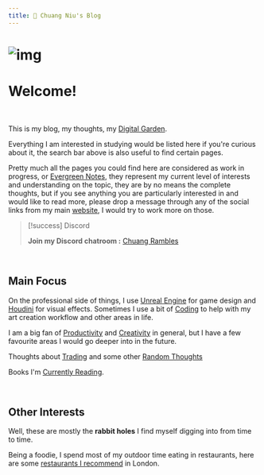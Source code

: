 ```yaml
---
title: 🌱 Chuang Niu's Blog
---
```


# ![img](https://i.imgur.com/OOca9GG.jpg)

# Welcome!

<br>

This is my blog, my thoughts, my [Digital Garden](notes/Digital%20Garden.md).

Everything I am interested in studying would be listed here if you're curious about it, the search bar above is also useful to find certain pages.

Pretty much all the pages you could find here are considered as work in progress, or [Evergreen Notes](notes/Evergreen%20Notes.md), they represent my current level of interests and understanding on the topic, they are by no means the complete thoughts, but if you see anything you are particularly interested in and would like to read more, please drop a message through any of the social links from my main [website](https://cniu.art), I would try to work more on those.

> [!success] Discord
>  
>  **Join my Discord chatroom :**   [Chuang Rambles](https://discord.gg/DFXMeMZCUA)

<br>

## Main Focus


On the professional side of things, I use [Unreal Engine](notes/Unreal%20Engine.md) for game design and [Houdini](notes/Houdini.md) for visual effects. Sometimes I use a bit of [Coding](notes/Coding.md) to help with my art creation workflow and other areas in life.

I am a big fan of [Productivity](notes/Productivity.md) and [Creativity](notes/Creativity.md) in general, but I have a few favourite areas I would go deeper into in the future.

Thoughts about [Trading](notes/Trading.md) and some other [Random Thoughts](notes/Random%20Thoughts.md)

Books I'm [Currently Reading](notes/Currently%20Reading.md).

<br>

## Other Interests

Well, these are mostly the **rabbit holes** I find myself digging into from time to time. 

Being a foodie, I spend most of my outdoor time eating in restaurants, here are some  [restaurants I recommend](notes/Restaurants%20I%20recommend.md) in London.